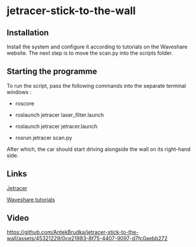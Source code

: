 # jetracer-stick-to-the-wall
## Installation
Install the system and configure it according to tutorials on the Waveshare website.
The next step is to move the scan.py into the scripts folder.

## Starting the programme
To run the script, pass the following commands into the separate terminal windows :

 - roscore

 - roslaunch jetracer laser_filter.launch

 - roslaunch jetracer jetracer.launch

 - rosrun jetracer scan.py

After which, the car should start driving alongside the wall on its right-hand side.

## Links
[Jetracer](https://www.waveshare.com/jetracer-ros-ai-kit.htm?sku=23523&fbclid=IwAR1__KWYGcbECP-JpJPx5d6URtFhxxg6swE5_ZkiUeKR1NOjYaM9jG8FGH8)

[Waveshare tutorials](https://www.waveshare.com/wiki/JetRacer_ROS_AI_Kit?fbclid=IwAR0RzFvEXzG2Hs2e3YxhUxPRWffpLDRv_5AMfJiSZM8FrT-BA0esXTCwWkY)

## Video
https://github.com/AntekBrudka/jetracer-stick-to-the-wall/assets/45321229/0ce21983-8f75-4407-9097-d7fc0aebb272

